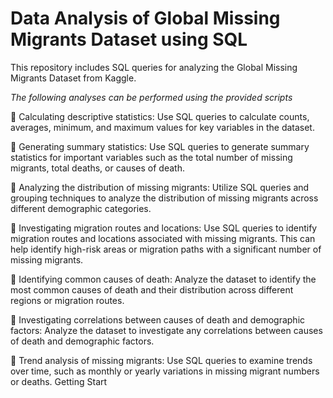 # Data Analysis of Global Missing Migrants Dataset using SQL

This repository includes SQL queries for analyzing the Global Missing Migrants Dataset from Kaggle.

*The following analyses can be performed using the provided scripts*

📌 Calculating descriptive statistics: Use SQL queries to calculate counts, averages, minimum, and maximum values for key variables in the dataset.

📌 Generating summary statistics: Use SQL queries to generate summary statistics for important variables such as the total number of missing migrants, total deaths, or causes of death.

📌 Analyzing the distribution of missing migrants: Utilize SQL queries and grouping techniques to analyze the distribution of missing migrants across different demographic categories.

📌 Investigating migration routes and locations: Use SQL queries to identify migration routes and locations associated with missing migrants. This can help identify high-risk areas or migration paths with a significant number of missing migrants.

📌 Identifying common causes of death: Analyze the dataset to identify the most common causes of death and their distribution across different regions or migration routes.

📌 Investigating correlations between causes of death and demographic factors: Analyze the dataset to investigate any correlations between causes of death and demographic factors.

📌 Trend analysis of missing migrants: Use SQL queries to examine trends over time, such as monthly or yearly variations in missing migrant numbers or deaths.
Getting Start
